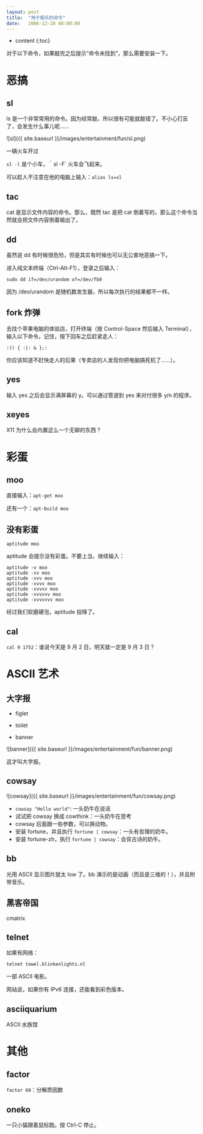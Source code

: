 ```yaml
---
layout: post
title:  "用于娱乐的命令"
date:   2006-12-28 00:00:00
---
```

* content
{:toc}

对于以下命令，如果敲完之后提示“命令未找到”，那么需要安装一下。

# 恶搞

## sl

ls 是一个非常常用的命令。因为经常敲，所以很有可能就敲错了。不小心打反了，会发生什么事儿呢……

![sl]({{ site.baseurl }}/images/entertainment/fun/sl.png)

一辆火车开过

`sl -l` 是个小车，｀sl -F` 火车会飞起来。

可以趁人不注意在他的电脑上输入：`alias ls=sl`

## tac

cat 是显示文件内容的命令。那么，既然 tac 是把 cat 倒着写的，那么这个命令当然就会把文件内容倒着输出了。

## dd

虽然说 dd 有时候很危险，但是其实有时候也可以无公害地恶搞一下。

进入纯文本终端（Ctrl-Alt-F1），登录之后输入：

    sudo dd if=/dev/urandom of=/dev/fb0

因为 /dev/urandom 是随机数发生器，所以每次执行的结果都不一样。

## fork 炸弹

去找个苹果电脑的体验店，打开终端（按 Control-Space 然后输入 Terminal），输入以下命令。记住，按下回车之后赶紧走人：

    :() { :|: & };:

你应该知道不赶快走人的后果（专卖店的人发现你把电脑搞死机了……）。

## yes

输入 yes 之后会显示满屏幕的 y。可以通过管道到 yes 来对付很多 y/n 的程序。

## xeyes

X11 为什么会内置这么一个无聊的东西？

# 彩蛋

## moo

直接输入：`apt-get moo`

还有一个：`apt-build moo`

## 没有彩蛋

    aptitude moo

aptitude 会提示没有彩蛋。不要上当，继续输入：

    aptitude -v moo
    aptitude -vv moo
    aptitude -vvv moo
    aptitude -vvvv moo
    aptitude -vvvvv moo
    aptitude -vvvvvv moo
    aptitude -vvvvvvv moo

经过我们软磨硬泡，aptitude 投降了。

## cal

`cal 9 1752`：谁说今天是 9 月 2 日，明天就一定是 9 月 3 日？

# ASCII 艺术

## 大字报

* figlet

* toilet

* banner

![banner]({{ site.baseurl }}/images/entertainment/fun/banner.png)

这才叫大字报。

## cowsay

![cowsay]({{ site.baseurl }}/images/entertainment/fun/cowsay.png)

* `cowsay "Hello world"`: 一头奶牛在说话
* 试试把 cowsay 换成 cowthink：一头奶牛在思考
* cowsay 后面跟一些参数，可以换动物。
* 安装 fortune，并且执行 `fortune | cowsay`：一头有哲理的奶牛。
* 安装 fortune-zh，执行 `fortune | cowsay`：会背古诗的奶牛。

## bb

光用 ASCII 显示图片就太 low 了。bb 演示的是动画（而且是三维的！），并且附带音乐。

## 黑客帝国

cmatrix

## telnet

如果有网络：

    telnet towel.blinkenlights.nl

一部 ASCII 电影。

网站说，如果你有 IPv6 连接，还能看到彩色版本。

## asciiquarium

ASCII 水族馆

# 其他

## factor

`factor 60`：分解质因数

## oneko

一只小猫跟着鼠标跑。按 Ctrl-C 停止。
